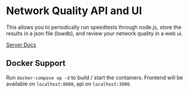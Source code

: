 # Network Quality API and UI
This allows you to periodically run speedtests through node.js, store the results in a json file (lowdb), and review your network quality in a web ui.

[Server Docs](https://github.com/kitsunekyo/internet-speed-log/blob/master/server/README.md)

## Docker Support
Run `docker-compose up -d` to build / start the containers. Frontend will be available on `localhost:8080`, api on `localhost:3000`. 

